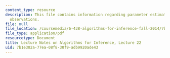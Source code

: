 ```yaml
---
content_type: resource
description: This file contains information regarding parameter estimation from partial
  observations.
file: null
file_location: /coursemedia/6-438-algorithms-for-inference-fall-2014/7b1e302a77ea08f830f9adb9920ade43_MIT6_438F14_Lec22.pdf
file_type: application/pdf
resourcetype: Document
title: Lecture Notes on Algorithms for Inference, Lecture 22
uid: 7b1e302a-77ea-08f8-30f9-adb9920ade43
---
```

